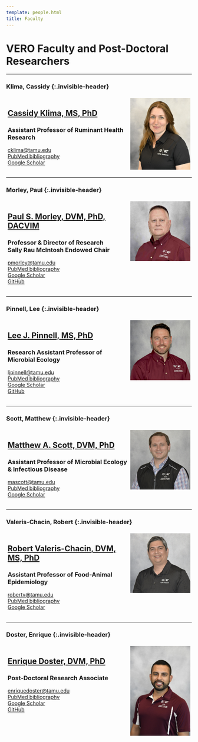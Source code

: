 ```yaml
---
template: people.html
title: Faculty
---
```


<h1><strong>VERO Faculty and Post-Doctoral Researchers</strong></h1>
<hr/>

<!-- ───────────── 1. Cassidy Klima ───────────── -->
### Klima, Cassidy  {:.invisible-header}
<div style="display:grid;grid-template-columns:2fr 1fr;gap:8px;align-items:start;padding:4px;">
  <div>
    <h2><a href="../people/klima">Cassidy Klima, MS, PhD</a></h2>
    <h3>Assistant Professor of Ruminant Health Research</h3>
    <p>
      <a href="mailto:cklima@tamu.edu">cklima@tamu.edu</a><br/>
      <a href="https://www.ncbi.nlm.nih.gov/myncbi/cassidy.klima.1/bibliography/public/">PubMed bibliography</a><br/>
      <a href="https://scholar.google.com/citations?user=0pvnvV0AAAAJ&hl=en">Google Scholar</a>
    </p>
  </div>
  <div style="text-align:center;">
    <img src="../assets/CassidyKlima.Sept2024 5-8-25.jpg"
         alt="Cassidy Klima" loading="lazy" width="250"/>
  </div>
</div>

<hr/>

<!-- ───────────── 2. Paul S. Morley ───────────── -->
### Morley, Paul  {:.invisible-header}
<div style="display:grid;grid-template-columns:2fr 1fr;gap:8px;align-items:start;padding:4px;">
  <div>
    <h2><a href="../people/morley">Paul S. Morley, DVM, PhD, DACVIM</a></h2>
    <h3>Professor &amp; Director of Research<br/>Sally Rau McIntosh Endowed Chair</h3>
    <p>
      <a href="mailto:pmorley@tamu.edu">pmorley@tamu.edu</a><br/>
      <a href="https://www.ncbi.nlm.nih.gov/myncbi/14Ikqzq30Nv5a/bibliography/public/">PubMed bibliography</a><br/>
      <a href="https://scholar.google.com/citations?user=T-yNyx0AAAAJ&hl=en">Google Scholar</a><br/>
      <a href="https://github.com/Microbial-Ecology-Group">GitHub</a>
    </p>
  </div>
  <div style="text-align:center;">
    <img src="../assets/1.Morley.2023.web_small2.jpg"
         alt="Paul Morley" loading="lazy" width="250"/>
  </div>
</div>

<hr/>

<!-- ───────────── 3. Lee J. Pinnell ───────────── -->
### Pinnell, Lee  {:.invisible-header}
<div style="display:grid;grid-template-columns:2fr 1fr;gap:8px;align-items:start;padding:4px;">
  <div>
    <h2><a href="../people/pinnell">Lee J. Pinnell, MS, PhD</a></h2>
    <h3>Research Assistant Professor of Microbial Ecology</h3>
    <p>
      <a href="mailto:ljpinnell@tamu.edu">ljpinnell@tamu.edu</a><br/>
      <a href="https://pubmed.ncbi.nlm.nih.gov/?term=Pinnell+LJ">PubMed bibliography</a><br/>
      <a href="https://scholar.google.com/citations?user=5AFfRq4AAAAJ">Google Scholar</a><br/>
      <a href="https://github.com/ljpinnell">GitHub</a>
    </p>
  </div>
  <div style="text-align:center;">
    <img src="../assets/Pinnell.web.jpg"
         alt="Lee Pinnell" loading="lazy" width="250"/>
  </div>
</div>

<hr/>

<!-- ───────────── 4. Matthew A. Scott ───────────── -->
### Scott, Matthew  {:.invisible-header}
<div style="display:grid;grid-template-columns:2fr 1fr;gap:8px;align-items:start;padding:4px;">
  <div>
    <h2><a href="../people/scott">Matthew A. Scott, DVM, PhD</a></h2>
    <h3>Assistant Professor of Microbial Ecology &amp; Infectious Disease</h3>
    <p>
      <a href="mailto:mascott@tamu.edu">mascott@tamu.edu</a><br/>
      <a href="https://www.ncbi.nlm.nih.gov/myncbi/1V5hGBqnfdQEja/bibliography/public/">PubMed bibliography</a><br/>
      <a href="https://scholar.google.com/citations?user=P2Mfcf8AAAAJ">Google Scholar</a>
    </p>
  </div>
  <div style="text-align:center;">
    <img src="../assets/Scott.web.jpg"
         alt="Matthew Scott" loading="lazy" width="250"/>
  </div>
</div>

<hr/>

<!-- ───────────── 5. Robert Valeris-Chacin ───────────── -->
### Valeris-Chacin, Robert {:.invisible-header}
<div style="display:grid;grid-template-columns:2fr 1fr;gap:8px;align-items:start;padding:4px;">
  <div>
    <h2><a href="../people/valeris">Robert Valeris-Chacin, DVM, MS, PhD</a></h2>
    <h3>Assistant Professor of Food-Animal Epidemiology</h3>
    <p>
      <a href="mailto:robertv@tamu.edu">robertv@tamu.edu</a><br/>
      <a href="https://pubmed.ncbi.nlm.nih.gov/?term=Valeris-Chacin+R">PubMed bibliography</a><br/>
      <a href="https://scholar.google.com/citations?user=5AFfRq4AAAAJ">Google Scholar</a>
    </p>
  </div>
  <div style="text-align:center;">
    <img src="../assets/Valeris-Chacin.web.jpg"
         alt="Robert Valeris-Chacin" loading="lazy" width="250"/>
  </div>
</div>

<hr/>

<!-- ───────────── 6. Enrique Doster ───────────── -->
### Doster, Enrique  {:.invisible-header}
<div style="display:grid;grid-template-columns:2fr 1fr;gap:8px;align-items:start;padding:4px;">
  <div>
    <h2><a href="../people/doster">Enrique Doster, DVM, PhD</a></h2>
    <h3>Post-Doctoral Research Associate</h3>
    <p>
      <a href="mailto:enriquedoster@tamu.edu">enriquedoster@tamu.edu</a><br/>
      <a href="https://www.ncbi.nlm.nih.gov/myncbi/enrique.doster.1/bibliography/public/">PubMed bibliography</a><br/>
      <a href="https://scholar.google.com/citations?user=DRqM0WoAAAAJ">Google Scholar</a><br/>
      <a href="https://github.com/EnriqueDoster">GitHub</a>
    </p>
  </div>
  <div style="text-align:center;">
    <img src="../assets/Doster.web.2024.JPG"
         alt="Enrique Doster" loading="lazy" width="250"/>
  </div>
</div>

